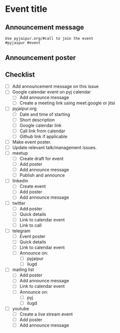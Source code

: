 # Event title

## Announcement message

    Use pyjaipur.org/#call to join the event
    #pyjaipur #event

## Announcement poster

## Checklist

- [ ] Add announcement message on this issue
- [ ] Google calendar event on pyj calendar
    - [ ] Add announce message
    - [ ] Create a meeting link using meet.google or jitsi
- [ ] pyjaipur.org
    - [ ] Date and time of starting
    - [ ] Short description
    - [ ] Google calendar link
    - [ ] Call link from calendar
    - [ ] Github link if applicable
- [ ] Make event poster.
- [ ] Update relevant talk/management issues.
- [ ] meetup
    - [ ] Create draft for event
    - [ ] Add poster
    - [ ] Add announce message
    - [ ] Publish and announce
- [ ] linkedin
    - [ ] Create event
    - [ ] Add poster
    - [ ] Add announce message
- [ ] twitter
    - [ ] Add poster
    - [ ] Quick details
    - [ ] Link to calendar event
    - [ ] Link to call
- [ ] telegram
    - [ ] Event poster 
    - [ ] Quick details
    - [ ] Link to calendar event
    - [ ] Announce on:
        - [ ] pyjaipur
        - [ ] ilugd
- [ ] mailing list
    - [ ] Add poster
    - [ ] Add announce message
    - [ ] Link to calendar event
    - [ ] Announce on:
        - [ ] pyj
        - [ ] ilugd
- [ ] youtube
    - [ ] Create a live stream event
    - [ ] Add poster
    - [ ] Add announce message
